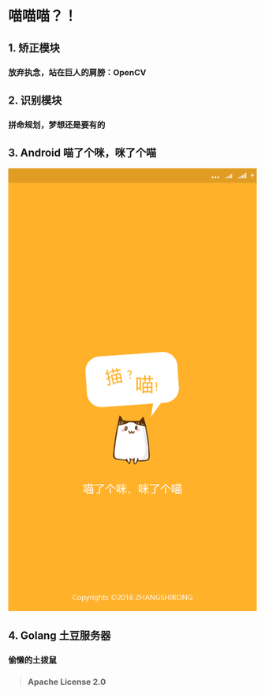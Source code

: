 # 喵喵喵？！
## 1. 矫正模块
### 放弃执念，站在巨人的肩膀：OpenCV
## 2. 识别模块
### 拼命规划，梦想还是要有的

## 3. Android 喵了个咪，咪了个喵
![](expo.png)

## 4. Golang 土豆服务器
### 偷懒的土拨鼠

> ### Apache License 2.0